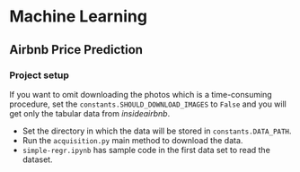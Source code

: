 # Machine Learning

## Airbnb Price Prediction

### Project setup

If you want to omit downloading the photos which is a time-consuming procedure, set the `constants.SHOULD_DOWNLOAD_IMAGES` to `False` and you will get only the tabular data from *insideairbnb*.

- Set the directory in which the data will be stored in `constants.DATA_PATH`.
- Run the `acquisition.py` main method to download the data.
- `simple-regr.ipynb` has sample code in the first data set to read the dataset.